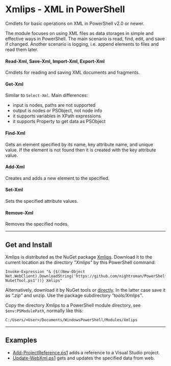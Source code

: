 
# Xmlips - XML in PowerShell

Cmdlets for basic operations on XML in PowerShell v2.0 or newer.

The module focuses on using XML files as data storages in simple and effective
ways in PowerShell. The main scenario is read, find, edit, and save if changed.
Another scenario is logging, i.e. append elements to files and read them later.

#### Read-Xml, Save-Xml, Import-Xml, Export-Xml

Cmdlets for reading and saving XML documents and fragments.

#### Get-Xml

Similar to `Select-Xml`. Main differences:

- input is nodes, paths are not supported
- output is nodes or PSObject, not node info
- it supports variables in XPath expressions
- it supports Property to get data as PSObject

#### Find-Xml

Gets an element specified by its name, key attribute name, and unique value.
If the element is not found then it is created with the key attribute value.

#### Add-Xml

Creates and adds a new element to the specified.

#### Set-Xml

Sets the specified attribute values.

#### Remove-Xml

Removes the specified nodes.

***
## Get and Install

Xmlips is distributed as the NuGet package [Xmlips](https://www.nuget.org/packages/Xmlips).
Download it to the current location as the directory *"Xmlips"* by this PowerShell command:

    Invoke-Expression "& {$((New-Object Net.WebClient).DownloadString('https://github.com/nightroman/PowerShelf/raw/master/Save-NuGetTool.ps1'))} Xmlips"

Alternatively, download it by NuGet tools or [directly](http://nuget.org/api/v2/package/Xmlips).
In the latter case save it as *".zip"* and unzip. Use the package subdirectory *"tools/Xmlips"*.

Copy the directory *Xmlips* to a PowerShell module directory, see
`$env:PSModulePath`, normally like this:

    C:/Users/<User>/Documents/WindowsPowerShell/Modules/Xmlips

***
## Examples

- [Add-ProjectReference.ps1](https://github.com/nightroman/Xmlips/blob/master/Examples/Add-ProjectReference)
adds a reference to a Visual Studio project.
- [Update-WebXml.ps1](https://github.com/nightroman/Xmlips/blob/master/Examples/Update-WebXml.ps1)
gets and updates the specified data from web.
